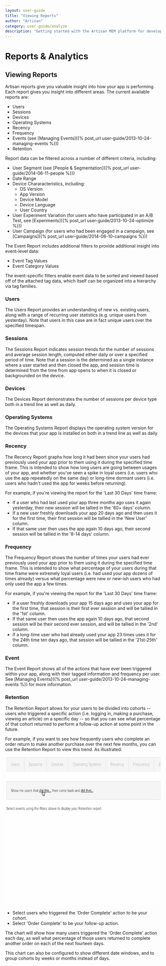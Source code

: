 ```yaml
---
layout: user-guide
title: "Viewing Reports"
author: "Artisan"
category: user-guide/analyze
description: "Getting started with the Artisan MEM platform for developers."
---
```

# Reports & Analytics

## Viewing Reports
Artisan reports give you valuable insight into how your app is performing. Each report gives you insight into different areas. The current available reports are:

* Users
* Sessions
* Devices
* Operating Systems
* Recency
* Frequency
* Events (see [Managing Events]({% post_url user-guide/2013-10-24-managing-events %}))
* Retention

Report data can be filtered across a number of different criteria, including:

* User Segment (see [People & Segmentation]({% post_url user-guide/2014-06-11-people %}))
* Date Range
* Device Chararacteristics, including:
    * OS Version
    * App Version
    * Device Model
    * Device Language
    * User Country
* User Experiment Variation (for users who have participated in an A/B Test, see [Experiments]({% post_url user-guide/2013-10-24-optimize %}))
* User Campaign (for users who had been engaged in a campaign, see [Campaigns]({% post_url user-guide/2014-06-10-campaigns %}))

The Event Report includes additional filters to provide additional insight into event-level data:

* Event Tag Values
* Event Category Values

The event-specific filters enable event data to be sorted and viewed based off of the attached tag data, which itself can be organized into a hierarchy via tag families.

### Users
The Users Report provides an understanding of new vs. existing users, along with a range of recurring user statistics (e.g. unique users from yesterday). Note that users in this case are in fact unique users over the specified timespan.

### Sessions
The Sessions Report indicates session trends for the number of sessions and average session length, computed either daily or over a specified period of time. Note that a session is the determined as a single instance where a user started and then closed the app, and session time is determined from the time from app opens to when it is closed or backgrounded on the device.

### Devices
The Devices Report demonstrates the number of sessions per device type both in a trend line as well as daily.

### Operating Systems
The Operating Systems Report displays the operating system version for the devices that your app is installed on both in a trend line as well as daily.

### Recency

The Recency Report graphs how long it had been since your users had previously used your app prior to them using it during the specified time frame.  This is intended to show how long users are going between usages of your app, and whether you've seen a spike in loyal users (i.e. users who use the app repeatedly on the same day) or long-time dormant users (i.e. users who hadn't used the app for weeks before returning).

For example, if you're viewing the report for the 'Last 30 Days' time frame:

* If a user who had last used your app three months ago uses it again yesterday, their new session will be tallied in the '60+ days' column.
* If a new user freshly downloads your app 20 days ago and then uses it for the first time, their first session will be tallied in the 'New User' column.
* If that same user then uses the app again 10 days ago, their second session will be tallied in the '8-14 days' column.

### Frequency

The Frequency Report shows the number of times your users had ever previously used your app prior to them using it during the specified time frame.  This is intended to show what percentage of your users during that time frame were extremely loyal users (i.e. had used your app dozens of times already) versus what percentage were new or new-ish users who had only used the app a few times.

For example, if you're viewing the report for the 'Last 30 Days' time frame:

* If a user freshly downloads your app 15 days ago and uses your app for the first time, that session is their first ever session and will be tallied in the '1st' column.
* If that same user then uses the app again 10 days ago, that second session will be their second ever session, and will be tallied in the '2nd' column.
* If a long-time user who had already used your app 23 times uses it for the 24th time ten days ago, that session will be tallied in the '21st-25th' column.

### Event

The Event Report shows all of the actions that have ever been triggered within your app, along with their tagged information and frequency per user.  See [Managing Events]({% post_url user-guide/2013-10-24-managing-events %}) for more information.

### Retention

The Retention Report allows for your users to be divided into cohorts -- users who triggered a specific action (i.e. logging in, making a purchase, viewing an article) on a specific day -- so that you can see what percentage of that cohort returned to perform a follow-up action at some point in the future.

For example, if you want to see how frequently users who complete an order return to make another purchase over the next few months, you can use the Retention Report to view this trend.  As illustrated:

<p><img src="/images/screens/retention-report-example-700x480.gif" width="700" height="480" alt="Screen capture of a user building an example Retention Report." /></p>

* Select users who triggered the 'Order Complete' action to be your cohort.
* Select 'Order Complete' to be your follow-up action.

The chart will show how many users triggered the 'Order Complete' action each day, as well what percentage of those users returned to complete another order on each of the next fourteen days.

This chart can also be configured to show different date windows, and to group cohorts by weeks or months instead of days.
